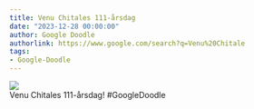 ```yaml
---
title: Venu Chitales 111-årsdag
date: "2023-12-28 00:00:00"
author: Google Doodle
authorlink: https://www.google.com/search?q=Venu%20Chitale
tags:
- Google-Doodle
---
```

<img src="https://www.google.com/logos/doodles/2023/venu-chitales-111st-birthday-6753651837110101.3-l.png" referrerpolicy="no-referrer"><br>Venu Chitales 111-årsdag! #GoogleDoodle